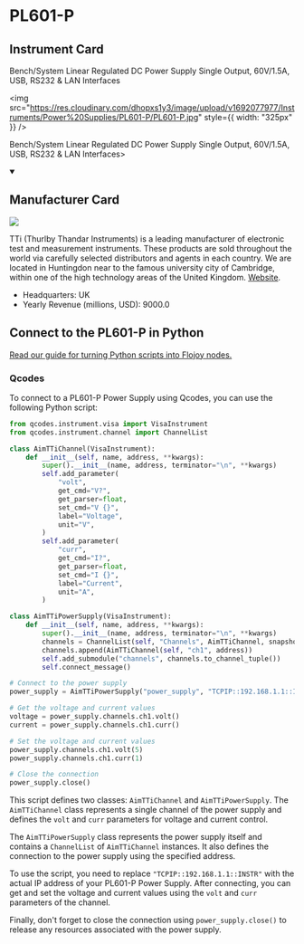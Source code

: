 
# PL601-P

## Instrument Card

<div className="flex">

<div>

Bench/System Linear Regulated DC Power Supply Single Output, 60V/1.5A, USB, RS232 & LAN Interfaces

</div>

<img src="https://res.cloudinary.com/dhopxs1y3/image/upload/v1692077977/Instruments/Power%20Supplies/PL601-P/PL601-P.jpg" style={{ width: "325px" }} />

</div>

Bench/System Linear Regulated DC Power Supply Single Output, 60V/1.5A, USB, RS232 & LAN Interfaces>

<details open>
<summary><h2>Manufacturer Card</h2></summary>

<img src="https://res.cloudinary.com/dhopxs1y3/image/upload/v1691785144/Instruments/Vendor%20Logos/Aimtti.jpg.jpg" />

TTi (Thurlby Thandar Instruments) is a leading manufacturer of electronic test and measurement instruments. These products are sold throughout the world via carefully selected distributors and agents in each country. We are located in Huntingdon near to the famous university city of Cambridge, within one of the high technology areas of the United Kingdom. <a href="https://www.aimtti.com/">Website</a>.

<ul>
  <li>Headquarters: UK</li>
  <li>Yearly Revenue (millions, USD): 9000.0</li>
</ul>
</details>

## Connect to the PL601-P in Python

[Read our guide for turning Python scripts into Flojoy nodes.](https://docs.flojoy.ai/custom-nodes/creating-custom-node/)


### Qcodes

To connect to a PL601-P Power Supply using Qcodes, you can use the following Python script:

```python
from qcodes.instrument.visa import VisaInstrument
from qcodes.instrument.channel import ChannelList

class AimTTiChannel(VisaInstrument):
    def __init__(self, name, address, **kwargs):
        super().__init__(name, address, terminator="\n", **kwargs)
        self.add_parameter(
            "volt",
            get_cmd="V?",
            get_parser=float,
            set_cmd="V {}",
            label="Voltage",
            unit="V",
        )
        self.add_parameter(
            "curr",
            get_cmd="I?",
            get_parser=float,
            set_cmd="I {}",
            label="Current",
            unit="A",
        )

class AimTTiPowerSupply(VisaInstrument):
    def __init__(self, name, address, **kwargs):
        super().__init__(name, address, terminator="\n", **kwargs)
        channels = ChannelList(self, "Channels", AimTTiChannel, snapshotable=False)
        channels.append(AimTTiChannel(self, "ch1", address))
        self.add_submodule("channels", channels.to_channel_tuple())
        self.connect_message()

# Connect to the power supply
power_supply = AimTTiPowerSupply("power_supply", "TCPIP::192.168.1.1::INSTR")

# Get the voltage and current values
voltage = power_supply.channels.ch1.volt()
current = power_supply.channels.ch1.curr()

# Set the voltage and current values
power_supply.channels.ch1.volt(5)
power_supply.channels.ch1.curr(1)

# Close the connection
power_supply.close()
```

This script defines two classes: `AimTTiChannel` and `AimTTiPowerSupply`. The `AimTTiChannel` class represents a single channel of the power supply and defines the `volt` and `curr` parameters for voltage and current control.

The `AimTTiPowerSupply` class represents the power supply itself and contains a `ChannelList` of `AimTTiChannel` instances. It also defines the connection to the power supply using the specified address.

To use the script, you need to replace `"TCPIP::192.168.1.1::INSTR"` with the actual IP address of your PL601-P Power Supply. After connecting, you can get and set the voltage and current values using the `volt` and `curr` parameters of the channel.

Finally, don't forget to close the connection using `power_supply.close()` to release any resources associated with the power supply.

